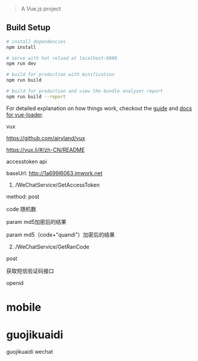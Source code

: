 > A Vue.js project

## Build Setup

``` bash
# install dependencies
npm install

# serve with hot reload at localhost:8080
npm run dev

# build for production with minification
npm run build

# build for production and view the bundle analyzer report
npm run build --report
```

For detailed explanation on how things work, checkout the [guide](http://vuejs-templates.github.io/webpack/) and [docs for vue-loader](http://vuejs.github.io/vue-loader).


vux

https://github.com/airyland/vux

https://vux.li/#/zh-CN/README


accesstoken api

baseUrl: http://1a699l6063.imwork.net

1. /WeChatService/GetAccessToken

method: post

code  随机数

param  md5加密后的结果

param  md5（code+"quandi"）加密后的结果

2. /WeChatService/GetRanCode

post

获取短信验证码接口

openid

mobile
=======
# guojikuaidi
guojikuaidi wechat
